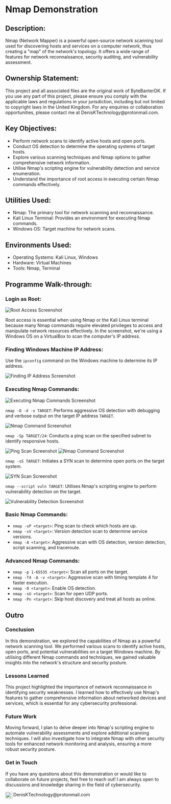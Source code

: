 <!DOCTYPE html>
<html lang="en">
<head>
    <meta charset="UTF-8">
    <meta name="viewport" content="width=device-width, initial-scale=1.0">
</head>
<body>

<h1>Nmap Demonstration</h1>

<h2>Description:</h2>
<p>Nmap (Network Mapper) is a powerful open-source network scanning tool used for discovering hosts and services on a computer network, thus creating a "map" of the network's topology. It offers a wide range of features for network reconnaissance, security auditing, and vulnerability assessment.</p>

<h2>Ownership Statement:</h2>
This project and all associated files are the original work of ByteBanterDK. If you use any part of this project, please ensure you comply with the applicable laws and regulations in your jurisdiction, including but not limited to copyright laws in the United Kingdom. For any enquiries or collaboration opportunities, please contact me at DenisKTechnology@protonmail.com.

<h2>Key Objectives:</h2>
<ul>
    <li>Perform network scans to identify active hosts and open ports.</li>
    <li>Conduct OS detection to determine the operating systems of target hosts.</li>
    <li>Explore various scanning techniques and Nmap options to gather comprehensive network information.</li>
    <li>Utilise Nmap's scripting engine for vulnerability detection and service enumeration.</li>
    <li>Understand the importance of root access in executing certain Nmap commands effectively.</li>
</ul>

<h2>Utilities Used:</h2>
<ul>
    <li>Nmap: The primary tool for network scanning and reconnaissance.</li>
    <li>Kali Linux Terminal: Provides an environment for executing Nmap commands.</li>
    <li>Windows OS: Target machine for network scans.</li>
</ul>

<h2>Environments Used:</h2>
<ul>
    <li>Operating Systems: Kali Linux, Windows</li>
    <li>Hardware: Virtual Machines</li>
    <li>Tools: Nmap, Terminal</li>
</ul>

<h2>Programme Walk-through:</h2>

<h3>Login as Root:</h3>
<img src="https://i.imgur.com/1DsWp0p.png" alt="Root Access Screenshot">
<p>Root access is essential when using Nmap or the Kali Linux terminal because many Nmap commands require elevated privileges to access and manipulate network resources effectively. In the screenshot, we're using a Windows OS on a VirtualBox to scan the computer's IP address.</p>

<h3>Finding Windows Machine IP Address:</h3>
<p>Use the <code>ipconfig</code> command on the Windows machine to determine its IP address.</p>
<img src="https://github.com/user-attachments/assets/46d5d7e7-4776-449b-8b84-846fb41c0535" alt="Finding IP Address Screenshot">

<h3>Executing Nmap Commands:</h3>
<img src="https://github.com/user-attachments/assets/fb5391fa-3512-4db7-8eb9-b18139d2b874" alt="Executing Nmap Commands Screenshot">
<p><code>nmap -O -d -v TARGET</code>: Performs aggressive OS detection with debugging and verbose output on the target IP address <code>TARGET</code>.</p>
<img src="https://github.com/user-attachments/assets/4e1ed816-4867-4d35-b0c7-0f36d6d0fe37" alt="Nmap Command Screenshot">
<p><code>nmap -Sp TARGET/24</code>: Conducts a ping scan on the specified subnet to identify responsive hosts.</p>
<img src="https://github.com/user-attachments/assets/f9ba0c67-4ad6-4a21-9220-19cda859800b" alt="Ping Scan Screenshot">
<img src="https://github.com/user-attachments/assets/6480e7aa-5911-4dac-833c-7fc27d46783d" alt="Nmap Command Screenshot">
<p><code>nmap -sS TARGET</code>: Initiates a SYN scan to determine open ports on the target system.</p>
<img src="https://github.com/user-attachments/assets/3d825263-2bb4-443f-809c-ce265048525a" alt="SYN Scan Screenshot">
<p><code>nmap --script vuln TARGET</code>: Utilises Nmap's scripting engine to perform vulnerability detection on the target.</p>
<img src="https://github.com/user-attachments/assets/e4959a48-c4fc-40b2-8829-1b3782105ceb" alt="Vulnerability Detection Screenshot">

<h3>Basic Nmap Commands:</h3>
<ul>
    <li><code>nmap -sP &lt;target&gt;</code>: Ping scan to check which hosts are up.</li>
    <li><code>nmap -sV &lt;target&gt;</code>: Version detection scan to determine service versions.</li>
    <li><code>nmap -A &lt;target&gt;</code>: Aggressive scan with OS detection, version detection, script scanning, and traceroute.</li>
</ul>

<h3>Advanced Nmap Commands:</h3>
<ul>
    <li><code>nmap -p 1-65535 &lt;target&gt;</code>: Scan all ports on the target.</li>
    <li><code>nmap -T4 -A -v &lt;target&gt;</code>: Aggressive scan with timing template 4 for faster execution.</li>
    <li><code>nmap -O &lt;target&gt;</code>: Enable OS detection.</li>
    <li><code>nmap -sU &lt;target&gt;</code>: Scan for open UDP ports.</li>
    <li><code>nmap -Pn &lt;target&gt;</code>: Skip host discovery and treat all hosts as online.</li>
</ul>

<h2>Outro</h2>

<h3>Conclusion</h3>
<p>In this demonstration, we explored the capabilities of Nmap as a powerful network scanning tool. We performed various scans to identify active hosts, open ports, and potential vulnerabilities on a target Windows machine. By utilising different Nmap commands and techniques, we gained valuable insights into the network's structure and security posture.</p>

<h3>Lessons Learned</h3>
<p>This project highlighted the importance of network reconnaissance in identifying security weaknesses. I learned how to effectively use Nmap's features to gather comprehensive information about networked devices and services, which is essential for any cybersecurity professional.</p>

<h3>Future Work</h3>
<p>Moving forward, I plan to delve deeper into Nmap's scripting engine to automate vulnerability assessments and explore additional scanning techniques. I will also investigate how to integrate Nmap with other security tools for enhanced network monitoring and analysis, ensuring a more robust security posture.</p>

<h3>Get in Touch</h3>
<p>If you have any questions about this demonstration or would like to collaborate on future projects, feel free to reach out! I am always open to discussions and knowledge sharing in the field of cybersecurity.</p>
<img align="left" alt="ByteBanterDK | Gmail" width="22px" src="https://external-content.duckduckgo.com/iu/?u=https%3A%2F%2Fcdn-1.webcatalog.io%2Fcatalog%2Fprotonmail%2Fprotonmail-icon.png&f=1&nofb=1&ipt=6df4d08d62fc42ad07c8ae70905a4a6c79ce00471af3644e6281517111e85d03&ipo=images"/>DenisKTechnology@protonmail.com

</body>
</html>
